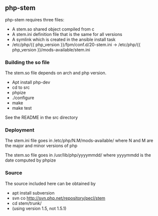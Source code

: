 ## php-stem

php-stem requires three files:

* A stem.so shared object compiled from c
* A stem.ini definition file that is the same for all versions
* A symlink which is created in the ansible install task
* /etc/php/{{ php_version }}/fpm/conf.d/20-stem.ini -> /etc/php/{{ php_version }}/mods-available/stem.ini

### Building the so file

The stem.so file depends on arch and php version.

* Apt install php-dev
* cd to src
* phpize
* ./configure
* make
* make test

See the README in the src directory

### Deployment

The stem.ini file goes in /etc/php/N.M/mods-available/ where N and M are the major and minor versions of php

The stem.so file goes in /usr/lib/php/yyyymmdd/ where yyyymmdd is the date computed by phpize

### Source

The source included here can be obtained by

* apt install subversion
* svn co http://svn.php.net/repository/pecl/stem
* cd stem/trunk/
* (using version 1.5, not 1.5.1)
